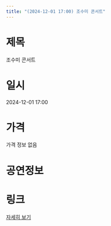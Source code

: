 ```yaml
---
title: "(2024-12-01 17:00) 조수미 콘서트"
---
```


# 제목
조수미 콘서트

# 일시
2024-12-01 17:00

# 가격
가격 정보 없음

# 공연정보
  
  


# 링크
[자세히 보기](https://www.sac.or.kr/site/main/show/show_view?SN=64120 "https://www.sac.or.kr/site/main/show/show_view?SN=64120")
